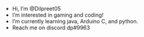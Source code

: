 - Hi, I’m @Dilpreet05
- I’m interested in gaming and coding!
- I’m currently learning java, Arduino C, and python.
- Reach me on discord dp#9963
